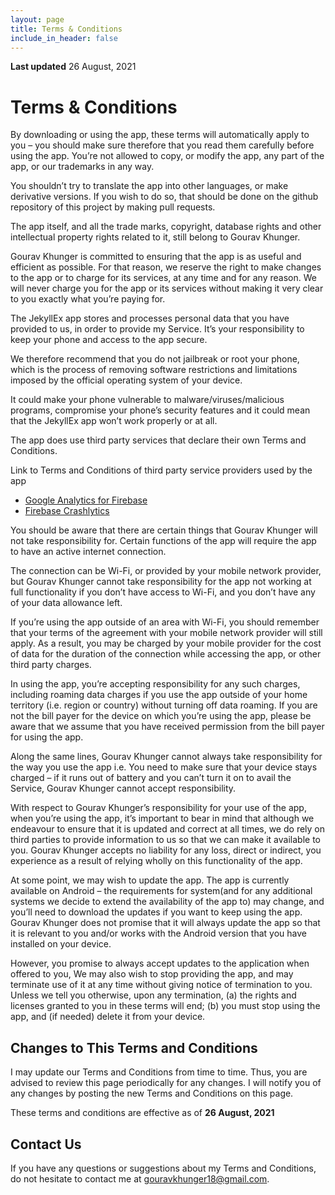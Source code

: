 ```yaml
---
layout: page
title: Terms & Conditions
include_in_header: false
---
```


**Last updated**
26 August, 2021

# Terms & Conditions
By downloading or using the app, these terms will automatically apply to you – you should make sure therefore that you read them carefully before using the app. You’re not allowed to copy, or modify the app, any part of the app, or our trademarks in any way.

You shouldn’t try to translate the app into other languages, or make derivative versions.
If you wish to do so, that should be done on the github repository of this project by
making pull requests.

The app itself, and all the trade marks, copyright, database rights and other intellectual
property rights related to it, still belong to Gourav Khunger.

Gourav Khunger is committed to ensuring that the app is as useful and efficient as possible.
For that reason, we reserve the right to make changes to the app or to charge for its services,
at any time and for any reason. We will never charge you for the app or its services without
making it very clear to you exactly what you’re paying for.

The JekyllEx app stores and processes personal data that you have provided to us, in order
to provide my Service. It’s your responsibility to keep your phone and access to the app secure.

We therefore recommend that you do not jailbreak or root your phone, which is the process of
removing software restrictions and limitations imposed by the official operating system of your
device. 

It could make your phone vulnerable to malware/viruses/malicious programs,
compromise your phone’s security features and it could mean that the JekyllEx app won’t work
properly or at all.

The app does use third party services that declare their own Terms and Conditions.

Link to Terms and Conditions of third party service providers used by the app

*   [Google Analytics for Firebase](https://firebase.google.com/terms/analytics) 
*   [Firebase Crashlytics](https://firebase.google.com/terms/crashlytics)

You should be aware that there are certain things that Gourav Khunger will not take
responsibility for. Certain functions of the app will require the app to have an active
internet connection.

The connection can be Wi-Fi, or provided by your mobile network provider,
but Gourav Khunger cannot take responsibility for the app not working at full functionality if
you don’t have access to Wi-Fi, and you don’t have any of your data allowance left.

If you’re using the app outside of an area with Wi-Fi, you should remember that your terms of
the agreement with your mobile network provider will still apply. As a result, you may be charged
by your mobile provider for the cost of data for the duration of the connection while accessing
the app, or other third party charges. 

In using the app, you’re accepting responsibility for any
such charges, including roaming data charges if you use the app outside of your home territory
(i.e. region or country) without turning off data roaming.
If you are not the bill payer for the device on which you’re using the app, please be aware
that we assume that you have received permission from the bill payer for using the app.

Along the same lines, Gourav Khunger cannot always take responsibility for the way you use the
app i.e. You need to make sure that your device stays charged – if it runs out of battery and
you can’t turn it on to avail the Service, Gourav Khunger cannot accept responsibility.

With respect to Gourav Khunger’s responsibility for your use of the app, when you’re using the
app, it’s important to bear in mind that although we endeavour to ensure that it is updated and
correct at all times, we do rely on third parties to provide information to us so that we can
make it available to you. Gourav Khunger accepts no liability for any loss, direct or indirect,
you experience as a result of relying wholly on this functionality of the app.

At some point, we may wish to update the app. The app is currently available on Android – the
requirements for system(and for any additional systems we decide to extend the availability of the
app to) may change, and you’ll need to download the updates if you want to keep using the app.
Gourav Khunger does not promise that it will always update the app so that it is relevant to you
and/or works with the Android version that you have installed on your device.

However, you promise
to always accept updates to the application when offered to you, We may also wish to stop providing
the app, and may terminate use of it at any time without giving notice of termination to you.
Unless we tell you otherwise, upon any termination, (a) the rights and licenses granted to you
in these terms will end; (b) you must stop using the app, and (if needed) delete it from your device.

## Changes to This Terms and Conditions

I may update our Terms and Conditions from time to time. Thus, you are advised to review this
page periodically for any changes. I will notify you of any changes by posting the new
Terms and Conditions on this page.

These terms and conditions are effective as of **26 August, 2021**

## Contact Us

If you have any questions or suggestions about my Terms and Conditions, do not hesitate to
contact me at [gouravkhunger18@gmail.com](mailto:gouravkhunger18@gmail.com).
